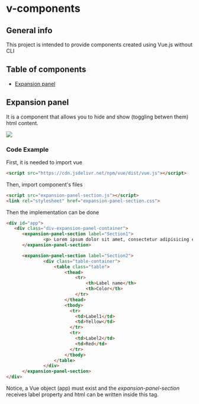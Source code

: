 # v-components

## General info
This project is intended to provide components created using Vue.js without CLI

## Table of components
* [Expansion panel](#expansion-panel-)

## Expansion panel <a href="expansion-panel-"></a>
It is a component that allows you to hide and show (toggling betwen them) html content.

<image src="doc/images/expansion-panel.PNG" witdh="100%"/>

### Code Example  
  First, it is needed to import vue
  
  ```html
  <script src="https://cdn.jsdelivr.net/npm/vue/dist/vue.js"></script>
  ```
  
  Then, import component's files
  
  ```html
  <script src="expansion-panel-section.js"></script>
  <link rel="stylesheet" href="expansion-panel-section.css">
  ```
  
  Then the implementation can be done
  ```html
  <div id="app"> 
     <div class="div-expansion-panel-container">
        <expansion-panel-section label="Section1">
                <p> Lorem ipsum dolor sit amet, consectetur adipisicing elit. Fugit minus praesentium exercitationem odio! Nihil nostrum nam vel ea quos aut </p>
        </expansion-panel-section>

        <expansion-panel-section label="Section2">
                <div class="table-container">
                    <table class="table">
                        <thead>
                            <tr>
                                <th>Label name</th>
                                <th>Color</th>
                            </tr>
                        </thead>
                        <tbody>
                          <tr>
                            <td>Label1</td>
                            <td>Yellow</td>
                          </tr>
                          <tr>
                            <td>Label2</td>
                            <td>Red</td>
                          </tr>
                        </tbody>
                    </table>
                </div>
        </expansion-panel-section>
  </div>
  ```
  
  Notice, a Vue object (app) must exist and the *expansion-panel-section* receives label property and html can be written inside this tag.
